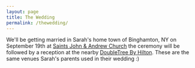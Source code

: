 ```yaml
---
layout: page
title: The Wedding
permalink: /thewedding/
---
```


We'll be getting married in Sarah's home town of Binghamton, NY on September 19th at [Saints John & Andrew Church](https://goo.gl/maps/g1EJx) the ceremony will be followed by a reception at the nearby [DoubleTree By Hilton](https://goo.gl/maps/Ryfg9). These are the same venues Sarah's parents used in their wedding :)